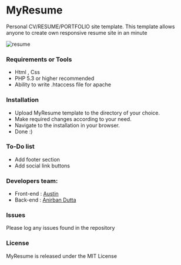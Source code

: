 # MyResume
Personal CV/RESUME/PORTFOLIO site template. This template allows anyone to create own responsive resume site in an minute

![resume](https://user-images.githubusercontent.com/30004820/28014454-4cb14e4e-658a-11e7-9ed0-cde5180fbcc9.png)


### Requirements or Tools
- Html , Css
- PHP 5.3 or higher recommended 
- Ability to write .htaccess file for apache

### Installation
- Upload MyResume template to the directory of your choice.
- Make required changes according to your need.
- Navigate to the installation in your browser.
- Done :)

### To-Do  list
- Add footer section
- Add social link buttons

### Developers team:
- Front-end : [Austin](url)
- Back-end : [Anirban Dutta](url)

### Issues

Please log any issues found in the repository 

### License
MyResume is released under the MIT License




